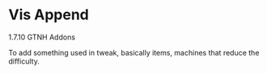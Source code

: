 # Vis Append
1.7.10 GTNH Addons

To add something used in tweak, basically items, machines that reduce the difficulty.
